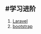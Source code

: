 #学习进阶
---

1. [Laravel](http://laravel.com/)
2. [bootstrap](http://v3.bootcss.com/getting-started/)

